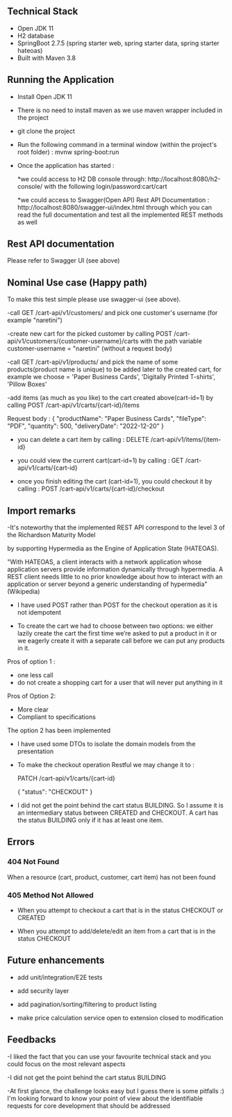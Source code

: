 ## Technical Stack

* Open JDK 11
* H2 database
* SpringBoot 2.7.5 (spring starter web, spring starter data, spring starter hateoas)
* Built with Maven 3.8 

## Running the Application

- Install Open JDK 11

- There is no need to install maven as we use maven wrapper included in the project

- git clone the project

- Run the following command in a terminal window (within the project's root folder) : mvnw spring-boot:run 

- Once the application has started :

  *we could access to H2 DB console through: http://localhost:8080/h2-console/ 
   with the following login/password:cart/cart

  *we could access to Swagger(Open API) Rest API Documentation : http://localhost:8080/swagger-ui/index.html
   through which you can read the full documentation and test all the implemented REST methods as well

## Rest API documentation
Please refer to Swagger UI (see above)	

## Nominal Use case (Happy path)

To make this test simple please use swagger-ui (see above).

-call GET /cart-api/v1/customers/ and pick one customer's username (for example "naretini")

-create new cart for the picked customer by calling POST /cart-api/v1/customers/{customer-username}/carts 
with the path variable customer-username = "naretini" (without a request body)

-call GET /cart-api/v1/products/ and pick the name of some products(product name is unique)
to be added later to the created cart, for example we choose = 'Paper Business Cards', 'Digitally Printed T-shirts', 'Pillow Boxes'

-add items (as much as you like) to the cart created above(cart-id=1) 
by calling POST /cart-api/v1/carts/{cart-id}/items

Request body :
{
  "productName": "Paper Business Cards",
  "fileType": "PDF",
  "quantity": 500,
  "deliveryDate": "2022-12-20"
}

- you can delete a cart item by calling : DELETE /cart-api/v1/items/{item-id}

- you could view the current cart(cart-id=1)  by calling : GET /cart-api/v1/carts/{cart-id}

- once you finish editing the cart (cart-id=1), you could checkout it by calling :
 POST /cart-api/v1/carts/{cart-id}/checkout

## Import remarks
-It's noteworthy that the implemented REST API correspond to the level 3 of the Richardson Maturity Model

by supporting Hypermedia as the Engine of Application State (HATEOAS).

"With HATEOAS, a client interacts with a network application whose application servers provide information dynamically through hypermedia. A REST client needs little to no prior knowledge about how to interact with an application or server beyond a generic understanding of hypermedia"(Wikipedia)

- I have used POST rather than POST for the checkout operation as it is not idempotent

- To create the cart we had to choose between two options: we either lazily create the cart the first time we’re asked to put a product in it or we eagerly create it with a separate call before we can put any products in it.

Pros of option 1 :
 - one less call
 - do not create a shopping cart for a user that will never put anything in it
 
Pros of Option 2:
 - More clear
 - Compliant to specifications
 
 The option 2 has been implemented
 

- I have used some DTOs to isolate the domain models from the presentation

- To make the checkout operation Restful we may change it to :

	PATCH /cart-api/v1/carts/{cart-id}
	
	{
	  "status": "CHECKOUT"
	}

- I did not get the point behind the cart status BUILDING. 
  So I assume it is an intermediary status between CREATED and CHECKOUT.
  A cart has the status BUILDING only if it has at least one item.

## Errors

### 404 Not Found
When a resource (cart, product, customer, cart item) has not been found

### 405 Method Not Allowed
- When you attempt to checkout a cart that is in the status CHECKOUT or CREATED

- When you attempt to add/delete/edit an item from a cart that is in the status CHECKOUT

## Future enhancements

- add unit/integration/E2E tests

- add security layer

- add pagination/sorting/filtering to product listing

- make price calculation service open to extension closed to modification

## Feedbacks

-I liked the fact that you can use your favourite technical stack and you could focus on the most relevant aspects

-I did not get the point behind the cart status BUILDING

-At first glance, the challenge looks easy but I guess there is some pitfalls :)
I'm looking forward to know your point of view about the identifiable requests for core development that should be addressed



